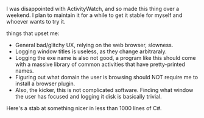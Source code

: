 I was disappointed with ActivityWatch, and so made this thing over a weekend. I plan to maintain it for a while to get it stable for myself and whoever wants to try it.

things that upset me:
- General bad/glitchy UX, relying on the web browser, slowness.
- Logging window titles is useless, as they change arbitraraly.
- Logging the exe name is also not good, a program like this should come with a massive library of common activities that have pretty-printed names.
- Figuring out what domain the user is browsing should NOT require me to install a browser plugin.
- Also, the kicker, this is not complicated software. Finding what window the user has focused and logging it disk is basically trivial.

Here's a stab at something nicer in less than 1000 lines of C#.